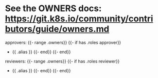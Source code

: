 # See the OWNERS docs: https://git.k8s.io/community/contributors/guide/owners.md
approvers:
{{- range .owners}}
{{- if has .roles approver}}
- {{ .alias }}
{{- end}}
{{- end}}

reviewers:
{{- range .owners}}
  {{- if has .roles reviewer}}
- {{ .alias }}
{{- end}}
{{- end}}